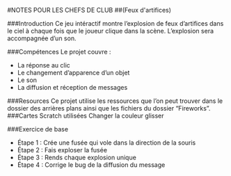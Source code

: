 #NOTES POUR LES CHEFS DE CLUB
##(Feux d'artifices)

###Introduction
Ce jeu intéractif montre l’explosion de feux d’artifices dans le ciel à chaque fois que le joueur clique dans la scène. L’explosion sera accompagnée d’un son. 

###Compétences
Le projet couvre :
* La réponse au clic
* Le changement d’apparence d’un objet
* Le son
* La diffusion et réception de messages

###Resources
Ce projet utilise les ressources que l’on peut trouver dans le dossier des arrières plans ainsi que les fichiers du dossier “Fireworks”.
###Cartes Scratch utilisées
Changer la couleur glisser

###Exercice de base
* Étape 1 : Crée une fusée qui vole dans la direction de la souris 
* Étape 2 : Fais exploser la fusée
* Étape 3 : Rends chaque explosion unique
* Étape 4 : Corrige le bug de la diffusion du message
